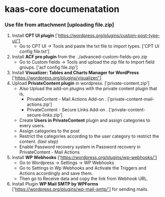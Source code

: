 # kaas-core documenatation


### Use file from attachment [uploading file.zip] ###

1. Install **CPT UI plugin** ['https://wordpress.org/plugins/custom-post-type-ui/']
    * Go to CPT UI -> Tools and paste the txt file to import types. ['CPT UI config file.txt']
2. Install **ACF pro plugin** from the ../advanced-custom-fields-pro.zip
    * Go to Custom fields -> Tools and upload the zip file to Import field groups. ['acf config file.zip']
3. Install **Visualizer: Tables and Charts Manager for WordPress** ['https://wordpress.org/plugins/visualizer/'] 
4. Upload **PrivateContent plugin** in wordpress. ['private-content.zip']
    * Also Upload the add-on plugins with the private content plugin that is,
        * PrivateContent - Mail Actions Add-on . ['private-content-mail-actions.zip']
        * PrivateContent - Secure Links Add-on . ['private-content-secure-links.zip']
    * Create **Users in PrivateContent** plugin and assign categories to every users.
    * Assign categories to the post 
    * Restrict the categories according to the user category to restrict the content. *(last step)*
    * Enable Password recovery system in Password recovery in PrivateContent - Mail Actions
5. Install **WP Webhooks** ['https://wordpress.org/plugins/wp-webhooks/']
    * Go to Wordpress -> Settings -> WP Webhooks
    * Go to Settings in Wp Webhooks and Activate the Triggers and Actions accordingly and save them.
    * Then go to Receive data and copy the link from Webhook URL.
6. Install Plugin **WP Mail SMTP by WPForms** ['https://wordpress.org/plugins/wp-mail-smtp/'] for sending mails.

